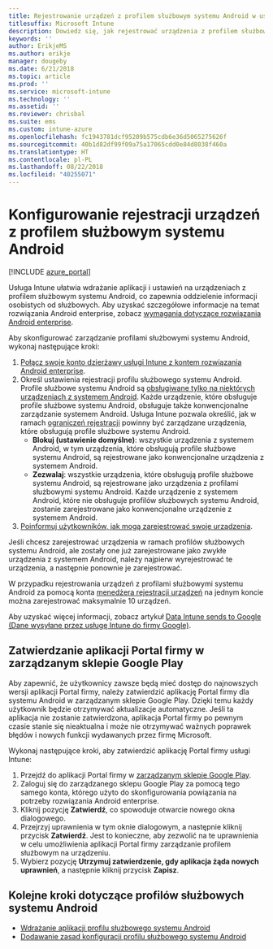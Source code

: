 ```yaml
---
title: Rejestrowanie urządzeń z profilem służbowym systemu Android w usłudze Intune
titlesuffix: Microsoft Intune
description: Dowiedz się, jak rejestrować urządzenia z profilem służbowym systemu Android w usłudze Intune.
keywords: ''
author: ErikjeMS
ms.author: erikje
manager: dougeby
ms.date: 6/21/2018
ms.topic: article
ms.prod: ''
ms.service: microsoft-intune
ms.technology: ''
ms.assetid: ''
ms.reviewer: chrisbal
ms.suite: ems
ms.custom: intune-azure
ms.openlocfilehash: fc1943781dcf95209b575cdb6e36d5065275626f
ms.sourcegitcommit: 40b1d82df99f09a75a17065cdd0e84d8038f460a
ms.translationtype: HT
ms.contentlocale: pl-PL
ms.lasthandoff: 08/22/2018
ms.locfileid: "40255071"
---
```

# <a name="set-up-enrollment-of-android-work-profile-devices"></a>Konfigurowanie rejestracji urządzeń z profilem służbowym systemu Android

[!INCLUDE [azure_portal](./includes/azure_portal.md)]

Usługa Intune ułatwia wdrażanie aplikacji i ustawień na urządzeniach z profilem służbowym systemu Android, co zapewnia oddzielenie informacji osobistych od służbowych. Aby uzyskać szczegółowe informacje na temat rozwiązania Android enterprise, zobacz [wymagania dotyczące rozwiązania Android enterprise](https://support.google.com/work/android/answer/6174145?hl=en&ref_topic=6151012).

Aby skonfigurować zarządzanie profilami służbowymi systemu Android, wykonaj następujące kroki:

1. [Połącz swoje konto dzierżawy usługi Intune z kontem rozwiązania Android enterprise](connect-intune-android-enterprise.md).
2. Określ ustawienia rejestracji profilu służbowego systemu Android. Profile służbowe systemu Android są [obsługiwane tylko na niektórych urządzeniach z systemem Android](https://support.google.com/work/android/answer/6174145?hl=en&ref_topic=6151012%20style=%22target=new_window%22). Każde urządzenie, które obsługuje profile służbowe systemu Android, obsługuje także konwencjonalne zarządzanie systemem Android. Usługa Intune pozwala określić, jak w ramach [ograniczeń rejestracji](enrollment-restrictions-set.md) powinny być zarządzane urządzenia, które obsługują profile służbowe systemu Android.
    - **Blokuj (ustawienie domyślne)**: wszystkie urządzenia z systemem Android, w tym urządzenia, które obsługują profile służbowe systemu Android, są rejestrowane jako konwencjonalne urządzenia z systemem Android.
    - **Zezwalaj**: wszystkie urządzenia, które obsługują profile służbowe systemu Android, są rejestrowane jako urządzenia z profilami służbowymi systemu Android. Każde urządzenie z systemem Android, które nie obsługuje profilów służbowych systemu Android, zostanie zarejestrowane jako konwencjonalne urządzenie z systemem Android.
3. [Poinformuj użytkowników, jak mogą zarejestrować swoje urządzenia](/intune-user-help/enroll-your-device-in-intune-android).


Jeśli chcesz zarejestrować urządzenia w ramach profilów służbowych systemu Android, ale zostały one już zarejestrowane jako zwykłe urządzenia z systemem Android, należy najpierw wyrejestrować te urządzenia, a następnie ponownie je zarejestrować.

W przypadku rejestrowania urządzeń z profilami służbowymi systemu Android za pomocą konta [menedżera rejestracji urządzeń](device-enrollment-manager-enroll.md) na jednym koncie można zarejestrować maksymalnie 10 urządzeń.

Aby uzyskać więcej informacji, zobacz artykuł [Data Intune sends to Google (Dane wysyłane przez usługę Intune do firmy Google)](data-intune-sends-to-google.md).

## <a name="approve-the-company-portal-app-in-the-managed-google-play-store"></a>Zatwierdzanie aplikacji Portal firmy w zarządzanym sklepie Google Play

Aby zapewnić, że użytkownicy zawsze będą mieć dostęp do najnowszych wersji aplikacji Portal firmy, należy zatwierdzić aplikację Portal firmy dla systemu Android w zarządzanym sklepie Google Play. Dzięki temu każdy użytkownik będzie otrzymywać aktualizacje automatyczne. Jeśli ta aplikacja nie zostanie zatwierdzona, aplikacja Portal firmy po pewnym czasie stanie się nieaktualna i może nie otrzymywać ważnych poprawek błędów i nowych funkcji wydawanych przez firmę Microsoft.

Wykonaj następujące kroki, aby zatwierdzić aplikację Portal firmy usługi Intune:

1.  Przejdź do aplikacji Portal firmy w [zarządzanym sklepie Google Play](https://play.google.com/work/apps/details?id=com.microsoft.windowsintune.companyportal).
2.  Zaloguj się do zarządzanego sklepu Google Play za pomocą tego samego konta, którego użyto do skonfigurowania powiązania na potrzeby rozwiązania Android enterprise.
3.  Kliknij pozycję **Zatwierdź**, co spowoduje otwarcie nowego okna dialogowego.
4.  Przejrzyj uprawnienia w tym oknie dialogowym, a następnie kliknij przycisk **Zatwierdź**. Jest to konieczne, aby zezwolić na te uprawnienia w celu umożliwienia aplikacji Portal firmy zarządzanie profilem służbowym na urządzeniu.
5.  Wybierz pozycję **Utrzymuj zatwierdzenie, gdy aplikacja żąda nowych uprawnień**, a następnie kliknij przycisk **Zapisz**.

## <a name="next-steps-for-android-work-profiles"></a>Kolejne kroki dotyczące profilów służbowych systemu Android
- [Wdrażanie aplikacji profilu służbowego systemu Android](store-apps-android.md)
- [Dodawanie zasad konfiguracji profilu służbowego systemu Android](device-profiles.md)
